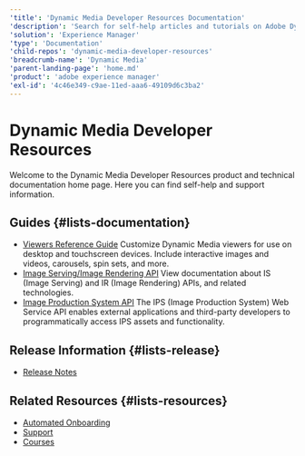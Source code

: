 ```yaml
---
'title': 'Dynamic Media Developer Resources Documentation'
'description': 'Search for self-help articles and tutorials on Adobe Dynamic Media Developer. Learn strategies and best practices from experts in live and on-demand video events.'
'solution': 'Experience Manager'
'type': 'Documentation'
'child-repos': 'dynamic-media-developer-resources'
'breadcrumb-name': 'Dynamic Media'
'parent-landing-page': 'home.md'
'product': 'adobe experience manager'
'exl-id': '4c46e349-c9ae-11ed-aaa6-49109d6c3ba2'
---
```


# Dynamic Media Developer Resources

Welcome to the Dynamic Media Developer Resources product and technical documentation home page. Here you can find self-help and support information.

## Guides {#lists-documentation}

- [Viewers Reference Guide](https://experienceleague.adobe.com/docs/dynamic-media-developer-resources/library/homeviewers.html)
  Customize Dynamic Media viewers for use on desktop and touchscreen devices. Include interactive images and videos, carousels, spin sets, and more.
- [Image Serving/Image Rendering API](https://experienceleague.adobe.com/docs/dynamic-media-developer-resources/image-serving-api/homeisir.html)
  View documentation about IS (Image Serving) and IR (Image Rendering) APIs, and related technologies.
- [Image Production System API](https://experienceleague.adobe.com/docs/dynamic-media-developer-resources/image-production-api/c-overview.html)
  The IPS (Image Production System) Web Service API enables external applications and third-party developers to programmatically access IPS assets and functionality.

## Release Information {#lists-release}

- [Release Notes](https://experienceleague.adobe.com/docs/dynamic-media-developer-resources/release-notes/s7rn2017.html)

## Related Resources {#lists-resources}

- [Automated Onboarding](https://www.adobe.com/marketing/experience-manager-forms/automated-onboarding.html)
- [Support](https://experienceleague.adobe.com/?support-solution=Experience+Manager#support)
- [Courses](https://experienceleague.adobe.com/#courses)
